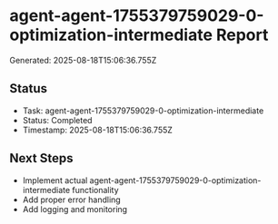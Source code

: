 # agent-agent-1755379759029-0-optimization-intermediate Report

Generated: 2025-08-18T15:06:36.755Z

## Status
- Task: agent-agent-1755379759029-0-optimization-intermediate
- Status: Completed
- Timestamp: 2025-08-18T15:06:36.755Z

## Next Steps
- Implement actual agent-agent-1755379759029-0-optimization-intermediate functionality
- Add proper error handling
- Add logging and monitoring
